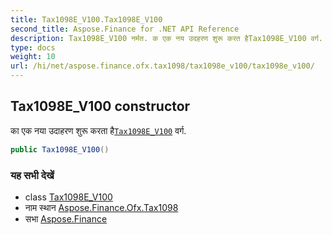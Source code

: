 ```yaml
---
title: Tax1098E_V100.Tax1098E_V100
second_title: Aspose.Finance for .NET API Reference
description: Tax1098E_V100 नर्मत. क एक नय उदहरण शुरू करत हैTax1098E_V100 वर्ग.
type: docs
weight: 10
url: /hi/net/aspose.finance.ofx.tax1098/tax1098e_v100/tax1098e_v100/
---
```

## Tax1098E_V100 constructor

का एक नया उदाहरण शुरू करता है[`Tax1098E_V100`](../) वर्ग.

```csharp
public Tax1098E_V100()
```

### यह सभी देखें

* class [Tax1098E_V100](../)
* नाम स्थान [Aspose.Finance.Ofx.Tax1098](../../tax1098e_v100/)
* सभा [Aspose.Finance](../../../)


